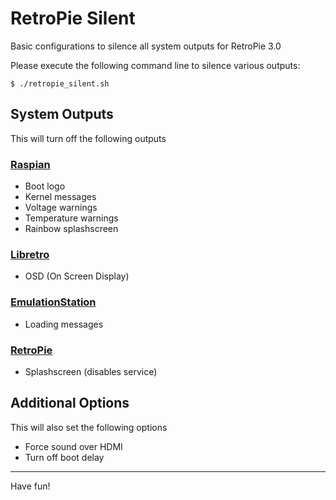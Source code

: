 # RetroPie Silent
Basic configurations to silence all system outputs for RetroPie 3.0

Please execute the following command line to silence various outputs:
```
$ ./retropie_silent.sh
```

## System Outputs
This will turn off the following outputs

### [Raspian](https://www.raspbian.org)
* Boot logo
* Kernel messages
* Voltage warnings
* Temperature warnings
* Rainbow splashscreen

### [Libretro](http://www.libretro.com)
* OSD (On Screen Display)

### [EmulationStation](http://www.emulationstation.org)
* Loading messages

### [RetroPie](http://blog.petrockblock.com/retropie/)
* Splashscreen (disables service)

## Additional Options
This will also set the following options
* Force sound over HDMI
* Turn off boot delay

----
Have fun!
